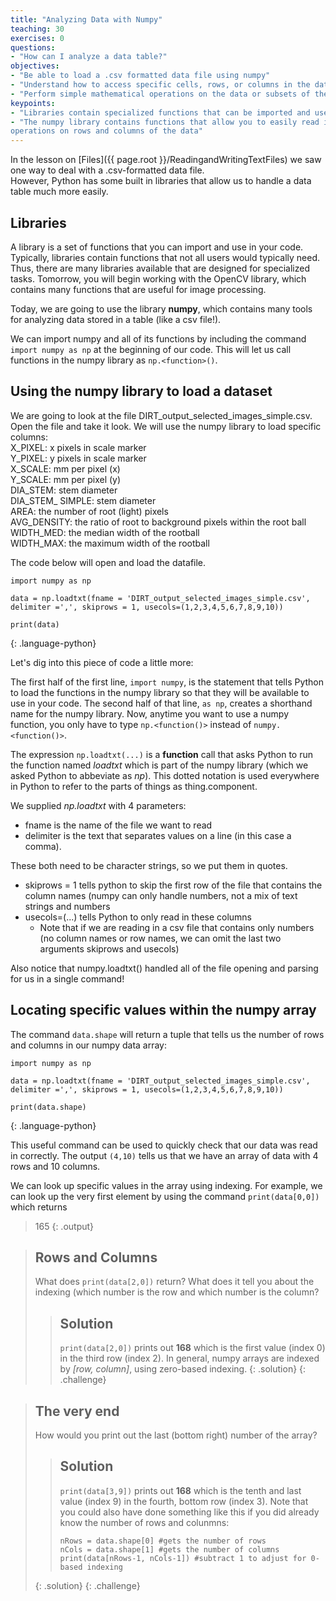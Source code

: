 ```yaml
---
title: "Analyzing Data with Numpy"
teaching: 30
exercises: 0
questions:
- "How can I analyze a data table?"
objectives:
- "Be able to load a .csv formatted data file using numpy"
- "Understand how to access specific cells, rows, or columns in the data file"
- "Perform simple mathematical operations on the data or subsets of the data"
keypoints:
- "Libraries contain specialized functions that can be imported and used in your code"
- "The numpy library contains functions that allow you to easily read in a .csv-formatted data file and perform simple 
operations on rows and columns of the data"
---
```


In the lesson on [Files]({{ page.root }}/ReadingandWritingTextFiles) we saw one way to deal with a .csv-formatted data file.  
However, Python has some built in libraries that allow us to handle a data table much more easily.

## Libraries
A library is a set of functions that you can import and use in your code.  Typically, libraries contain functions that not all 
users would typically need.  Thus, there are many libraries available that are designed for specialized tasks.  Tomorrow, you will 
begin working with the OpenCV library, which contains many functions that are useful for image processing.

Today, we are going to use the library **numpy**, which contains many tools for analyzing data stored in a table (like a csv 
file!).

We can import numpy and all of its functions by including the command `import numpy as np` at the beginning of our code.
This will let us call functions in the numpy library as `np.<function>()`.

## Using the numpy library to load a dataset
We are going to look at the file DIRT_output_selected_images_simple.csv.
Open the file and take it look. We will use the numpy library to load specific columns:  
X_PIXEL: x pixels in scale marker  
Y_PIXEL: y pixels in scale marker  
X_SCALE: mm per pixel (x)  
Y_SCALE: mm per pixel (y)  
DIA_STEM: stem diameter  
DIA_STEM_ SIMPLE: stem diameter  
AREA: the number of root (light) pixels  
AVG_DENSITY: the ratio of root to background pixels within the root ball  
WIDTH_MED: the median width of the rootball  
WIDTH_MAX: the maximum width of the rootball  

The code below will open and load the datafile.
~~~
import numpy as np

data = np.loadtxt(fname = 'DIRT_output_selected_images_simple.csv', delimiter =',', skiprows = 1, usecols=(1,2,3,4,5,6,7,8,9,10))

print(data)
~~~
{: .language-python}

Let's dig into this piece of code a little more:

The first half of the first line, `import numpy`, is the statement that tells Python to load the functions in the numpy library 
so that they will be available to use in your code.  The second half of that line, `as np`, creates a shorthand name for the
numpy library.  Now, anytime you want to use a numpy function, you only have to type `np.<function()>` instead of 
`numpy.<function()>`.

The expression `np.loadtxt(...)` is a **function** call that asks Python to run the function named *loadtxt* which is part of 
the numpy library (which we asked Python to abbeviate as *np*). This dotted notation is used everywhere in Python to refer to
the parts of things as thing.component.

We supplied *np.loadtxt* with 4 parameters: 
* fname is the name of the file we want to read
* delimiter is the text that separates values on a line (in this case a comma). 

These both need to be character strings, so we put them in quotes.

* skiprows = 1 tells python to skip the first row of the file that contains the column names (numpy can only handle numbers, not 
a mix of text strings and numbers
* usecols=(...) tells Python to only read in these columns
    * Note that if we are reading in a csv file that contains only numbers (no column names or row names, we can omit the last 
    two arguments skiprows and usecols)

Also notice that numpy.loadtxt() handled all of the file opening and parsing for us in a single command!

## Locating specific values within the numpy array

The command `data.shape` will return a tuple that tells us the number of rows and columns in our numpy data array:
~~~
import numpy as np

data = np.loadtxt(fname = 'DIRT_output_selected_images_simple.csv', delimiter =',', skiprows = 1, usecols=(1,2,3,4,5,6,7,8,9,10))

print(data.shape)
~~~
{: .language-python}

This useful command can be used to quickly check that our data was read in correctly.  The output `(4,10)` tells us that we have 
an array of data with 4 rows and 10 columns.

We can look up specific values in the array using indexing.  For example, we can look up the very first element by using the 
command `print(data[0,0])` which returns
> 165
{: .output}

> ## Rows and Columns
> What does `print(data[2,0])` return?  What does it tell you about the indexing (which number is the row and which number is 
> the column?
> > ## Solution
> > `print(data[2,0])` prints out **168** which is the first value (index 0) in the third row (index 2).
> > In general, numpy arrays are indexed by *[row, column]*, using zero-based indexing.
> {: .solution}
{: .challenge}

> ## The very end
> How would you print out the last (bottom right) number of the array?
> > ## Solution
> > `print(data[3,9])` prints out **168** which is the tenth and last value (index 9) in the fourth, bottom row (index 3).
> > Note that you could also have done something like this if you did already know the number of rows and colunmns:
> > ~~~
> > nRows = data.shape[0] #gets the number of rows
> > nCols = data.shape[1] #gets the number of columns
> > print(data[nRows-1, nCols-1]) #subtract 1 to adjust for 0-based indexing
> > ~~~
> {: .solution}
{: .challenge}

